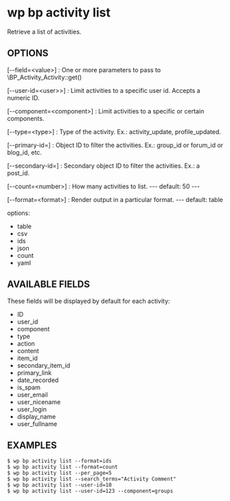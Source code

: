 # wp bp activity list


Retrieve a list of activities.

## OPTIONS

[--field=&lt;value&gt;]
: One or more parameters to pass to \BP_Activity_Activity::get()

[--user-id=&lt;user&gt;>]
: Limit activities to a specific user id. Accepts a numeric ID.

[--component=&lt;component&gt;]
: Limit activities to a specific or certain components.

[--type=&lt;type&gt;]
: Type of the activity. Ex.: activity_update, profile_updated.

[--primary-id=<primary-id>]
: Object ID to filter the activities. Ex.: group_id or forum_id or blog_id, etc.

[--secondary-id=<secondary-id>]
: Secondary object ID to filter the activities. Ex.: a post_id.

[--count=&lt;number&gt;]
: How many activities to list.
\---
default: 50
\---

[--format=&lt;format&gt;]
: Render output in a particular format.
\---
default: table

options:
  - table
  - csv
  - ids
  - json
  - count
  - yaml


## AVAILABLE FIELDS

These fields will be displayed by default for each activity:

* ID
* user_id
* component
* type
* action
* content
* item_id
* secondary_item_id
* primary_link
* date_recorded
* is_spam
* user_email
* user_nicename
* user_login
* display_name
* user_fullname

## EXAMPLES

    $ wp bp activity list --format=ids
    $ wp bp activity list --format=count
    $ wp bp activity list --per_page=5
    $ wp bp activity list --search_terms="Activity Comment"
    $ wp bp activity list --user-id=10
    $ wp bp activity list --user-id=123 --component=groups
